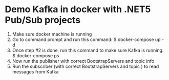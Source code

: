 # Demo Kafka in docker with .NET5 Pub/Sub projects

1. Make sure docker machine is running
2. Go to command prompt and run this command: $ docker-compose up -d
3. Once step #2 is done, run this command to make sure Kafka is running: $ docker-compose ps
4. Now run the publisher with correct BootstrapServers and topic info
5. Run the subscriber (with correct BootstrapServers and topic ) to read messages from Kafka